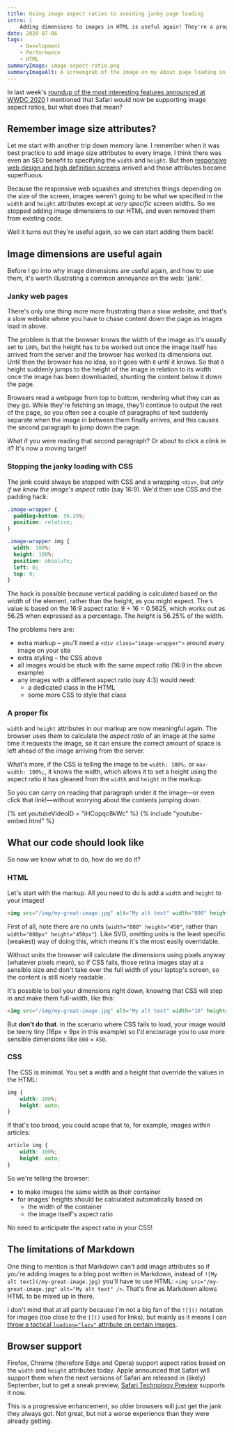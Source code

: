 ```yaml
---
title: Using image aspect ratios to avoiding janky page loading
intro: |
    Adding dimensions to images in HTML is useful again! They're a progressive enhancement to calculate the image's aspect ratio and prevent jank.
date: 2020-07-06
tags:
    - Development
    - Performance
    - HTML
summaryImage: image-aspect-ratio.png
summaryImageAlt: A screengrab of the image on my About page loading in, showing that the browser has calculated the aspect ratio and left space for the image to load into
---
```


In last week's [roundup of the most interesting features announced at WWDC 2020](/blog/wwdc-2020-roundup) I mentioned that Safari would now be supporting image aspect ratios, but what does that mean?


## Remember image size attributes?

Let me start with another trip down memory lane. I remember when it was best practice to add image size attributes to every image. I think there was even an SEO benefit to specifying the `width` and `height`. But then [responsive web design and high definition screens](/blog/the-briefest-of-histories-of-responsive-images) arrived and those attributes became superfluous.

Because the responsive web squashes and stretches things depending on the size of the screen, images weren't going to be what we specified in the `width` and `height` attributes except at *very specific* screen widths. So we stopped adding image dimensions to our HTML and even removed them from existing code.

Well it turns out they're useful again, so we can start adding them back!


## Image dimensions are useful again

Before I go into why image dimensions are useful again, and how to use them, it's worth illustrating a common annoyance on the web: 'jank'.

### Janky web pages

There's only one thing more more frustrating than a slow website, and that's a slow website where you have to chase content down the page as images load in above.

The problem is that the browser knows the width of the image as it's usually set to `100%`, but the height has to be worked out once the image itself has arrived from the server and the browser has worked its dimensions out. Until then the browser has no idea, so it goes with `0` until it knows. So that `0` height suddenly jumps to the height of the image in relation to its width once the image has been downloaded, shunting the content below it down the page.

Browsers read a webpage from top to bottom, rendering what they can as they go. While they're fetching an image, they'll continue to output the rest of the page, so you often see a couple of paragraphs of text suddenly separate when the image in between them finally arrives, and this causes the second paragraph to jump down the page.

What if you were reading that second paragraph? Or about to click a clink in it? It's now a moving target!


### Stopping the janky loading with CSS

The jank could always be stopped with CSS and a wrapping `<div>`, but *only if we knew the image's aspect ratio* (say 16:9). We'd then use CSS and the padding hack:

```css
.image-wrapper {
  padding-bottom: 56.25%;
  position: relative;
}

.image-wrapper img {
  width: 100%;
  height: 100%;
  position: absolute;
  left: 0;
  top: 0;
}
```

The hack is possible because vertical padding is calculated based on the *width* of the element, rather than the height, as you might expect. The `%` value is based on the 16:9 aspect ratio: 9 ÷ 16 = 0.5625, which works out as 56.25 when expressed as a percentage. The height is 56.25% of the width.

The problems here are:

- extra markup – you'll need a `<div class="image-wrapper">` around *every* image on your site
- extra styling – the CSS above
- all images would be stuck with the same aspect ratio (16:9 in the above example)
- any images with a different aspect ratio (say 4:3) would need:
    - a dedicated class in the HTML
    - some more CSS to style that class

### A proper fix

`width` and `height` attributes in our markup are now meaningful again. The browser uses them to calculate the *aspect ratio* of an image at the same time it requests the image, so it can ensure the correct amount of space is left ahead of the image arriving from the server.

What's more, if the CSS is telling the image to be `width: 100%;` or `max-width: 100%;`, it knows the width, which allows it to set a height using the aspect ratio it has gleaned from the `width` and `height` in the markup.

So you can carry on reading that paragraph under it the image—or even click that link!—without worrying about the contents jumping down.

{% set youtubeVideoID = "iHCopqc8kWc" %}
{% include "youtube-embed.html" %}


## What our code should look like

So now we know what to do, how do we do it?

### HTML

Let's start with the markup. All you need to do is add a `width` and `height` to your images!

```html
<img src="/img/my-great-image.jpg" alt="My alt text" width="800" height="450" />
```

First of all, note there are no units (`width="800" height="450"`, rather than `width="800px" height="450px"`). Like SVG, omitting units is the least specific (weakest) way of doing this, which means it's the most easily overridable.

Without units the browser will calculate the dimensions using pixels anyway (whatever pixels mean), so if CSS fails, those retina images stay at a sensible size and don't take over the full width of your laptop's screen, so the content is still nicely readable.

It's possible to boil your dimensions right down, knowing that CSS will step in and make them full-width, like this:

```html
<img src="/img/my-great-image.jpg" alt="My alt text" width="16" height="9" />
```

But **don't do that**. in the scenario where CSS fails to load, your image would be teeny tiny (16px × 9px in this example) so I'd encourage you to use more sensible dimensions like `800` × `450`.

### CSS

The CSS is minimal. You set a width and a height that override the values in the HTML:

```css
img {
    width: 100%;
    height: auto;
}
```

If that's too broad, you could scope that to, for example, images within articles:

```css
article img {
    width: 100%;
    height: auto;
}
```

So we're telling the browser:

- to make images the same width as their container
- for images' heights should be calculated automatically based on
    - the width of the container
    - the image itself's aspect ratio

No need to anticipate the aspect ratio in your CSS!


## The limitations of Markdown

One thing to mention is that Markdown can't add image attributes so if you're adding images to a blog post written in Markdown, instead of `![My alt text](/my-great-image.jpg)` you'll have to use HTML: `<img src="/my-great-image.jpg" alt="My alt text" />`. That's fine as Markdown allows HTML to be mixed up in there.

I don't mind that at all partly because I'm not a big fan of the `![]()` notation for images (too close to the `[]()` used for links), but mainly as it means I can [throw a tactical `loading="lazy"` attribute on certain images](/blog/lazy-loading-images-without-javascript).


## Browser support

Firefox, Chrome (therefore Edge and Opera) support aspect ratios based on the `width` and `height` attributes today. Apple announced that Safari will support them when the next versions of Safari are released in (likely) September, but to get a sneak preview, [Safari Technology Preview](https://developer.apple.com/safari/technology-preview/) supports it now.

This is a progressive enhancement, so older browsers will just get the jank they always got. Not great, but not a worse experience than they were already getting.
